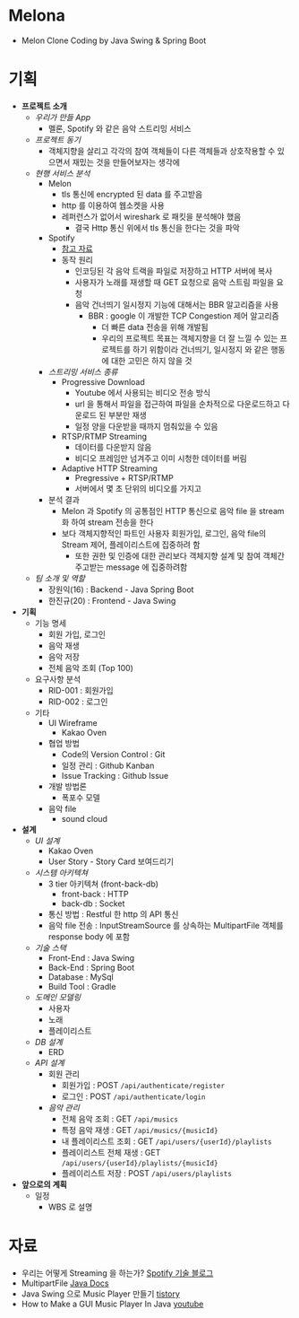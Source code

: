 # Melona

- Melon Clone Coding by Java Swing & Spring Boot

# 기획

- **프로젝트 소개**
  - _우리가 만들 App_
    - 멜론, Spotify 와 같은 음악 스트리밍 서비스
  - _프로젝트 동기_
    - 객체지향을 살리고 각각의 참여 객체들이 다른 객체들과 상호작용할 수 있으면서 재밌는 것을 만들어보자는 생각에
  - _현행 서비스 분석_
    - Melon
      - tls 통신에 encrypted 된 data 를 주고받음
      - http 를 이용하여 웹소켓을 사용
      - 레퍼런스가 없어서 wireshark 로 패킷을 분석해야 했음
        - 결국 Http 통신 위에서 tls 통신을 한다는 것을 파악
    - Spotify
      - [참고 자료](https://engineering.atspotify.com/2018/08/31/smoother-streaming-with-bbr/)
      - 동작 원리
        - 인코딩된 각 음악 트랙을 파일로 저장하고 HTTP 서버에 복사
        - 사용자가 노래를 재생할 때 GET 요청으로 음악 스트림 파일을 요청
        - 음악 건너띄기 일시정지 기능에 대해서는 BBR 알고리즘을 사용
          - BBR : google 이 개발한 TCP Congestion 제어 알고리즘
            - 더 빠른 data 전송을 위해 개발됨
            - 우리의 프로젝트 목표는 객체지향을 더 잘 느낄 수 있는 프로젝트를 하기 위함이라 건너띄기, 일시정지 와 같은 행동에 대한 고민은 하지 않을 것
    - _스트리밍 서비스 종류_
      - Progressive Download
        - Youtube 에서 사용되는 비디오 전송 방식
        - url 을 통해서 파일을 접근하여 파일을 순차적으로 다운로드하고 다운로드 된 부분만 재생
        - 일정 양을 다운받을 때까지 멈춰있을 수 있음
      - RTSP/RTMP Streaming
        - 데이터를 다운받지 않음
        - 비디오 프레임만 넘겨주고 이미 시청한 데이터를 버림
      - Adaptive HTTP Streaming
        - Pregressive + RTSP/RTMP
        - 서버에서 몇 초 단위의 비디오를 가지고
    - 분석 결과
      - Melon 과 Spotify 의 공통점인 HTTP 통신으로 음악 file 을 stream 화 하여 stream 전송을 한다
      - 보다 객체지향적인 파트인 사용자 회원가입, 로그인, 음악 file의 Stream 제어, 플레이리스트에 집중하려 함
        - 또한 권한 및 인증에 대한 관리보다 객체지향 설계 및 참여 객체간 주고받는 message 에 집중하려함
  - _팀 소개 및 역할_
    - 장원익(16) : Backend - Java Spring Boot
    - 한진규(20) : Frontend - Java Swing
- **기획**
  - 기능 명세
    - 회원 가입, 로그인
    - 음악 재생
    - 음악 저장
    - 전체 음악 조회 (Top 100)
  - 요구사항 분석
    - RID-001 : 회원가입
    - RID-002 : 로그인
  - 기타
    - UI Wireframe
      - Kakao Oven
    - 협업 방법
      - Code의 Version Control : Git
      - 일정 관리 : Github Kanban
      - Issue Tracking : Github Issue
    - 개발 방법론
      - 폭포수 모델
    - 음악 file
      - sound cloud
- **설계**
  - _UI 설계_
    - Kakao Oven
    - User Story - Story Card 보여드리기
  - _시스템 아키텍쳐_
    - 3 tier 아키텍쳐 (front-back-db)
      - front-back : HTTP
      - back-db : Socket
    - 통신 방법 : Restful 한 http 의 API 통신
    - 음악 file 전송 : InputStreamSource 를 상속하는 MultipartFile 객체를 response body 에 포함
  - _기술 스택_
    - Front-End : Java Swing
    - Back-End : Spring Boot
    - Database : MySql
    - Build Tool : Gradle
  - _도메인 모델링_
    - 사용자
    - 노래
    - 플레이리스트
  - _DB 설계_
    - ERD
  - _API 설계_
    - 회원 관리
      - 회원가입 : POST `/api/authenticate/register`
      - 로그인 : POST `/api/authenticate/login`
    - _음악 관리_
      - 전체 음악 조회 : GET `/api/musics`
      - 특정 음악 재생 : GET `/api/musics/{musicId}`
      - 내 플레이리스트 조회 : GET `/api/users/{userId}/playlists`
      - 플레이리스트 전체 재생 : GET `/api/users/{userId}/playlists/{musicId}`
      - 플레이리스트 저장 : POST `/api/users/playlists`
- **앞으로의 계획**
  - 일정
    - WBS 로 설명

# 자료

- 우리는 어떻게 Streaming 을 하는가? [Spotify 기술 블로그](https://engineering.atspotify.com/2018/08/31/smoother-streaming-with-bbr/)
- MultipartFile [Java Docs](https://docs.spring.io/spring-framework/docs/current/javadoc-api/org/springframework/web/multipart/MultipartFile.html)
- Java Swing 으로 Music Player 만들기 [tistory](https://aristatait.tistory.com/17)
- How to Make a GUI Music Player In Java [youtube](https://www.youtube.com/watch?v=OX3CFHLV9ws)
